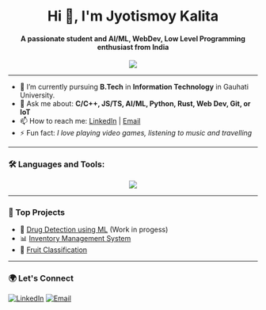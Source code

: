 <h1 align="center">Hi 👋, I'm Jyotismoy Kalita</h1>
<h4 align="center">A passionate student and AI/ML, WebDev, Low Level Programming enthusiast from India</h3>

<p align="center">
  <img src="https://readme-typing-svg.herokuapp.com/?lines=Programmer;Web+Developer;Machine+Learning+Enthusiast;Always+Learning!&center=true&width=500&height=45" />
</p>

---

- 🌱 I’m currently pursuing **B.Tech** in **Information Technology** in Gauhati University.
- 💬 Ask me about: **C/C++, JS/TS, AI/ML, Python, Rust, Web Dev, Git, or IoT**
- 📫 How to reach me: [LinkedIn](https://www.linkedin.com/in/jyotismoy-kalita/) | [Email](mailto:jyotismoykalita03@gmail.com)
- ⚡ Fun fact: *I love playing video games, listening to music and travelling*

---

### 🛠️ Languages and Tools:

<p align="center">
  <img src="https://skillicons.dev/icons?i=c,cpp,py,js,ts,rust,nodejs,flutter,react,nextjs,tailwind,html,css,postgres,github,vscode,neovim,anaconda&perline=6" />
</p>

---

### 🧠 Top Projects

- 🔬 [Drug Detection using ML](https://github.com/JyotismoyKalita/DrugDetection-IITG) (Work in progess)
- 📊 [Inventory Management System](https://github.com/JyotismoyKalita/hackdays)
- 🍉 [Fruit Classification](https://github.com/JyotismoyKalita/FruitClassification)

---

### 🌍 Let's Connect

<p align="left">
  <a href="https://www.linkedin.com/in/jyotismoy-kalita/" target="_blank"><img alt="LinkedIn" src="https://img.shields.io/badge/LinkedIn-blue?style=flat&logo=linkedin" /></a>
  <a href="mailto:jyotismoykalita@outlook.com"><img alt="Email" src="https://img.shields.io/badge/Email-D14836?style=flat&logo=gmail&logoColor=white" /></a>
</p>
